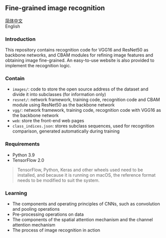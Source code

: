 ## Fine-grained image recognition

[简体中文](README_CN.md)<br/>
English

### Introduction
This repository contains recognition code for VGG16 and ResNet50 as backbone networks, and CBAM modules for refining image features and obtaining image fine-grained. An easy-to-use website is also provided to implement the recognition logic.

### Contain
- `images/`: code to store the open source address of the dataset and divide it into subclasses (for information only)
- `resnet/`: network framework, training code, recognition code and CBAM module using ResNet50 as the backbone network
- `vgg/`: network framework, training code, recognition code with VGG16 as the backbone network
- `web`: store the front-end web pages
- `class_indices.json`: stores subclass sequences, used for recognition comparison, generated automatically during training

### Requirements
- Python 3.9
- TensorFlow 2.0
> TensorFlow, Python, Keras and other wheels used need to be installed, and because it is running on macOS, the reference format needs to be modified to suit the system.

### Learning
- The components and operating principles of CNNs, such as convolution and pooling operations
- Pre-processing operations on data
- The components of the spatial attention mechanism and the channel attention mechanism
- The process of image recognition in action